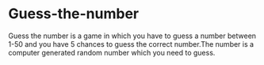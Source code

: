 # Guess-the-number
Guess the number is a game in which you have to guess a number between 1-50 and you have 5 chances to guess the correct number.The number is a computer generated random number which you need to guess.
